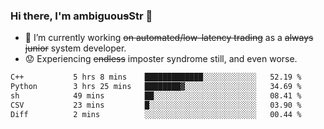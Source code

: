 ### Hi there, I'm ambiguou~~s~~Str 👋

<!--
**ambiguoustexture/ambiguoustexture** is a ✨ _special_ ✨ repository because its `README.md` (this file) appears on your GitHub profile.

Here are some ideas to get you started:
-->
- 🔭 I’m currently working ~~on automated/low-latency trading~~ as a ~~always junior~~ system developer.
- :worried: Experiencing ~~endless~~ imposter syndrome still, and even worse.

<!--START_SECTION:waka-->

```txt
C++           5 hrs 8 mins    █████████████░░░░░░░░░░░░   52.19 %
Python        3 hrs 25 mins   ████████▓░░░░░░░░░░░░░░░░   34.69 %
sh            49 mins         ██░░░░░░░░░░░░░░░░░░░░░░░   08.41 %
CSV           23 mins         █░░░░░░░░░░░░░░░░░░░░░░░░   03.90 %
Diff          2 mins          ░░░░░░░░░░░░░░░░░░░░░░░░░   00.44 %
```

<!--END_SECTION:waka-->
